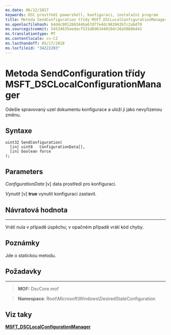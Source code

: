 ```yaml
---
ms.date: 06/12/2017
keywords: DSC prostředí powershell, konfiguraci, instalační program
title: Metoda SendConfiguration třídy MSFT_DSCLocalConfigurationManager
ms.openlocfilehash: b4d4c901268344ba67d77e4dc982042bfc2abd78
ms.sourcegitcommit: 54534635eedacf531d8d6344019dc16a50b8b441
ms.translationtype: MT
ms.contentlocale: cs-CZ
ms.lasthandoff: 05/17/2018
ms.locfileid: "34222203"
---
```

# <a name="sendconfiguration-method-of-the-msftdsclocalconfigurationmanager-class"></a>Metoda SendConfiguration třídy MSFT_DSCLocalConfigurationManager

Odešle spravovaný uzel dokumentu konfigurace a uloží ji jako nevyřízenou změnu.

<a name="syntax"></a>Syntaxe
------

```mof
uint32 SendConfiguration(
  [in] uint8   ConfigurationData[],
  [in] boolean force
);
```

<a name="parameters"></a>Parameters
----------

*ConfigurationData* \[v\] data prostředí pro konfiguraci.

*Vynutit* \[v\] **true** vynutit konfiguraci zastavit.

## <a name="return-value"></a>Návratová hodnota
------------

Vrátí nula v případě úspěchu; v opačném případě vrátí kód chyby.

## <a name="remarks"></a>Poznámky

Jde o statickou metodu.

## <a name="requirements"></a>Požadavky
------------
>**MOF:** DscCore.mof

>**Namespace**: Root\Microsoft\Windows\DesiredStateConfiguration


## <a name="see-also"></a>Viz taky


[**MSFT_DSCLocalConfigurationManager**](msft-dsclocalconfigurationmanager.md)